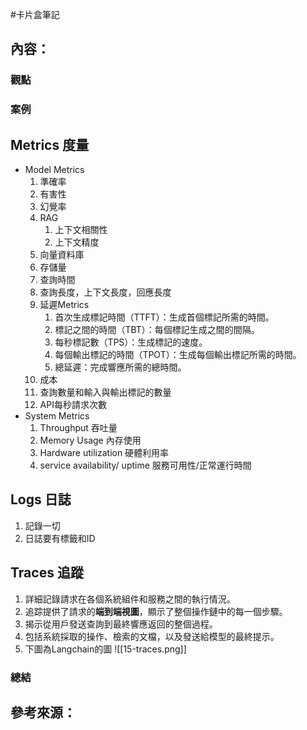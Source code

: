 #卡片盒筆記 
## 內容：
### 觀點

### 案例
## Metrics 度量
- Model Metrics
	1. 準確率
	2. 有害性
	3. 幻覺率
	4. RAG
		1. 上下文相關性
		2. 上下文精度
	5. 向量資料庫
	6. 存儲量
	7. 查詢時間
	8. 查詢長度，上下文長度，回應長度
	9. 延遲Metrics
		1. 首次生成標記時間（TTFT）：生成首個標記所需的時間。 
		2. 標記之間的時間（TBT）：每個標記生成之間的間隔。 
		3. 每秒標記數（TPS）：生成標記的速度。 
		4. 每個輸出標記的時間（TPOT）：生成每個輸出標記所需的時間。 
		5. 總延遲：完成響應所需的總時間。
	10. 成本
	11. 查詢數量和輸入與輸出標記的數量
	12. API每秒請求次數
- System Metrics
	1. Throughput 吞吐量
	2. Memory Usage 內存使用
	3. Hardware utilization 硬體利用率
	4. service availability/ uptime 服務可用性/正常運行時間

## Logs 日誌
1. 記錄一切
2. 日誌要有標籤和ID

## Traces 追蹤
1. 詳細記錄請求在各個系統組件和服務之間的執行情況。
2. 追踪提供了請求的**端到端視圖**，顯示了整個操作鏈中的每一個步驟。
3. 揭示從用戶發送查詢到最終響應返回的整個過程。
4. 包括系統採取的操作、檢索的文檔，以及發送給模型的最終提示。
5. 下圖為Langchain的圖 ![[15-traces.png]]

### 總結



## 參考來源：